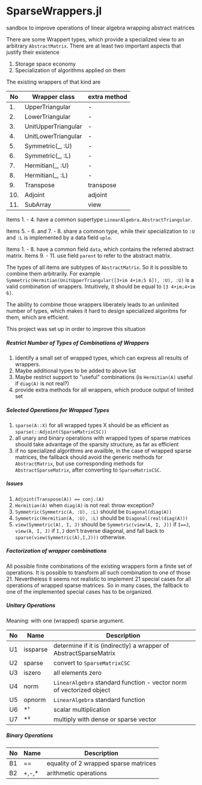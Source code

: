 # SparseWrappers.jl
sandbox to improve operations of linear algebra wrapping abstract matrices

There are some Wrappert types, which provide a specialized view to an arbitrary `AbstractMatrix`.
There are at least two important aspects that justify their existence

  1. Storage space economy
  2. Specialization of algorithms applied on them

The existing wrappers of that kind are

No | Wrapper class      | extra method
-- |--------------------|-------------
 1.|UpperTriangular     |-
 2.|LowerTriangular     |-
 3.|UnitUpperTriangular |-
 4.|UnitLowerTriangular |-
 5.|Symmetric(_, :U)    |-
 6.|Symmetric(_, :L)    |-
 7.|Hermitian(_, :U)    |-
 8.|Hermitian(_, :L)    |-
 9.|Transpose           |transpose
10.|Adjoint             |adjoint
11.|SubArray            |view

Items 1. - 4. have a common supertype `LinearAlgebra.AbstractTriangular`.

Items 5. - 6. and 7. - 8. share a common type, while their specialization to `:U` and
`:L` is implemented by a data field `uplo`.

Items 1. - 8. have a common field `data`, which contains the referred abstract matrix.
Items 9. - 11. use field `parent` to refer to the abstract matrix.

The types of all items are subtypes of `AbstractMatrix`. So it is possible to combine them arbitrarily. For example `Symmetric(Hermitian(UnitUpperTriangular([3+im 4+im;5 6]), :U), :U)` is a valid combination of wrappers. Intuitively, it should be equal to `[3 4+im;4+im 6]`.

The ability to combine those wrappers liberately leads to an unlimited number of types,
which makes it hard to design specialized algoritms for them, which are efficient.

This project was set up in order to improve this situation

##### Restrict Number of Types of Combinations of Wrappers

  1. Identify a small set of wrapped types, which can express all results of wrappers.
  2. Maybe additional types to be added to above list
  3. Maybe restrict support to "useful" combinations (is `Hermitian(A)` useful if `diag(A)` is not real?)
  4. provide extra methods for all wrappers, which produce output of limited set 

##### Selected Operations for Wrapped Types

  1. `sparse(A::X)` for all wrapped types X should be as efficient as    `sparse(::Adjoint(SparseMatrixCSC))`
  2. all unary and binary operations with wrapped types of sparse matrices should take
  advantage of the sparsity structure, as far as efficient
  3. if no specialized algorithms are availble, in the case of wrapped sparse matrices,
  the fallback should avoid the generic methods for `AbstractMatrix`, but use corresponding methods for `AbstractSparseMatrix`, after converting to `SparseMatrixCSC`.

##### Issues

  1. `Adjoint(Transpose(A)) == conj.(A)`
  2. `Hermitian(A)` when `diag(A)` is not real: throw exception?
  3. `Symmetric(Symmetric(A, :U), :L)` should be `Diagonal(diag(A))`
  4. `Symmetric(Hermitian(A, :U), :L)` should be `Diagonal(real(diag(A)))`
  5. `view(Symmetric(A), I, J)` should be `Symmetric(view(A, I, J))` if `I==J`, 
  `view(A, I, J)` if `I,J` don't traverse diagonal, and fall back to `sparse(view(Symmetric(A),I,J)))` otherwise.

##### Factorization of wrapper combinations
All possible finite combinations of the existing wrappers form a finite set of operations. It is possible to transform all such combination to one of those 21. Nevertheless it seems not realistic to implement 21 special cases for all operations of wrapped sparse matrices.
So in many cases, the fallback to one of the implemented special cases has to be organized.

##### Unitary Operations
Meaning: with one (wrapped) sparse argument.

No  | Name   | Description
--- |--------|-------------
U1  |issparse| determine if it is (indirectly) a wrapper of AbstractSparseMatrix
U2  |sparse  | convert to `SparseMatrixCSC`
U3  |iszero  | all elements zero
U4  |norm    | `LinearAlgebra` standard function - vector norm of vectorized object
U5  |opnorm  | `LinearAlgebra` standard function
U6  |*¹      | scalar multiplication
U7  |*²      | multiply with dense or sparse vector


##### Binary Operations

No  | Name   | Description
----|--------|------------
B1  | ==     | equality of 2 wrapped sparse matrices
B2  | +,-,*  | arithmetic operations  






  
 




  

